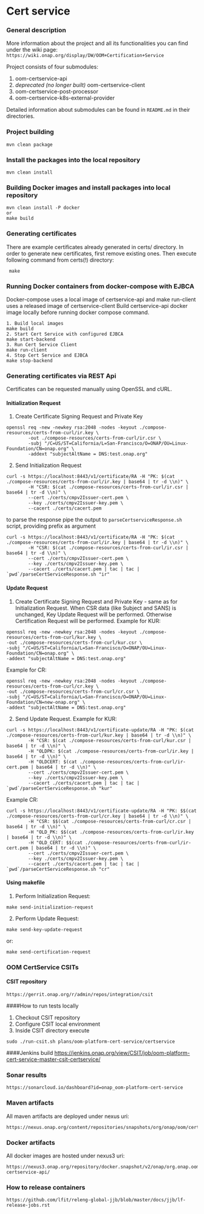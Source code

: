 # Cert service

### General description

More information about the project and all its functionalities you can find under the wiki page: 
    ```
    https://wiki.onap.org/display/DW/OOM+Certification+Service
    ``` 
  
Project consists of four submodules:
1. oom-certservice-api
2. *deprecated (no longer built)* oom-certservice-client
3. oom-certservice-post-processor
4. oom-certservice-k8s-external-provider

Detailed information about submodules can be found in ```README.md``` in their directories.

### Project building
```
mvn clean package
```

### Install the packages into the local repository
```
mvn clean install
```     
    
### Building Docker images and install packages into local repository
```
mvn clean install -P docker
or
make build
```   

### Generating certificates
There are example certificates already generated in certs/ directory.
In order to generate new certificates, first remove existing ones.
Then execute following command from certs(!) directory:
```
 make
```

### Running Docker containers from docker-compose with EJBCA
Docker-compose uses a local image of certservice-api and make run-client uses a released image of certservice-client
Build certservice-api docker image locally before running docker compose command.
```
1. Build local images
make build
2. Start Cert Service with configured EJBCA
make start-backend
3. Run Cert Service Client
make run-client
4. Stop Cert Service and EJBCA
make stop-backend
```

### Generating certificates via REST Api
Certificates can be requested manually using OpenSSL and cURL.
#### Initialization Request
1. Create Certificate Signing Request and Private Key
```
openssl req -new -newkey rsa:2048 -nodes -keyout ./compose-resources/certs-from-curl/ir.key \
	    -out ./compose-resources/certs-from-curl/ir.csr \
	    -subj "/C=US/ST=California/L=San-Francisco/O=ONAP/OU=Linux-Foundation/CN=onap.org" \
	    -addext "subjectAltName = DNS:test.onap.org"
```
2. Send Initialization Request
```
curl -s https://localhost:8443/v1/certificate/RA -H "PK: $(cat ./compose-resources/certs-from-curl/ir.key | base64 | tr -d \\n)" \
        -H "CSR: $(cat ./compose-resources/certs-from-curl/ir.csr | base64 | tr -d \\n)" \
        --cert ./certs/cmpv2Issuer-cert.pem \
        --key ./certs/cmpv2Issuer-key.pem \
        --cacert ./certs/cacert.pem
```
to parse the response pipe the output to `parseCertserviceResponse.sh` script, providing prefix as argument
```
curl -s https://localhost:8443/v1/certificate/RA -H "PK: $(cat ./compose-resources/certs-from-curl/ir.key | base64 | tr -d \\n)" \
        -H "CSR: $(cat ./compose-resources/certs-from-curl/ir.csr | base64 | tr -d \\n)" \
        --cert ./certs/cmpv2Issuer-cert.pem \
        --key ./certs/cmpv2Issuer-key.pem \
        --cacert ./certs/cacert.pem | tac | tac | `pwd`/parseCertServiceResponse.sh "ir"
```

#### Update Request
1. Create Certificate Signing Request and Private Key - same as for Initialization Request.
When CSR data (like Subject and SANS) is unchanged, Key Update Request will be performed.
Otherwise Certification Request will be performed. 
Example for KUR:
```
openssl req -new -newkey rsa:2048 -nodes -keyout ./compose-resources/certs-from-curl/kur.key \
-out ./compose-resources/certs-from-curl/kur.csr \
-subj "/C=US/ST=California/L=San-Francisco/O=ONAP/OU=Linux-Foundation/CN=onap.org" \
-addext "subjectAltName = DNS:test.onap.org"
```
Example for CR:
```
openssl req -new -newkey rsa:2048 -nodes -keyout ./compose-resources/certs-from-curl/cr.key \
-out ./compose-resources/certs-from-curl/cr.csr \
-subj "/C=US/ST=California/L=San-Francisco/O=ONAP/OU=Linux-Foundation/CN=new-onap.org" \
-addext "subjectAltName = DNS:test.onap.org"
```
2. Send Update Request.
Example for KUR:
```
curl -s https://localhost:8443/v1/certificate-update/RA -H "PK: $(cat ./compose-resources/certs-from-curl/kur.key | base64 | tr -d \\n)" \
	    -H "CSR: $(cat ./compose-resources/certs-from-curl/kur.csr | base64 | tr -d \\n)" \
	    -H "OLDPK: $(cat ./compose-resources/certs-from-curl/ir.key | base64 | tr -d \\n)" \
	    -H "OLDCERT: $(cat ./compose-resources/certs-from-curl/ir-cert.pem | base64 | tr -d \\n)" \
	    --cert ./certs/cmpv2Issuer-cert.pem \
	    --key ./certs/cmpv2Issuer-key.pem \
	    --cacert ./certs/cacert.pem | tac | tac | `pwd`/parseCertServiceResponse.sh "kur"
```
Example CR:
```
curl -s https://localhost:8443/v1/certificate-update/RA -H "PK: $$(cat ./compose-resources/certs-from-curl/cr.key | base64 | tr -d \\n)" \
	    -H "CSR: $$(cat ./compose-resources/certs-from-curl/cr.csr | base64 | tr -d \\n)" \
	    -H "OLD_PK: $$(cat ./compose-resources/certs-from-curl/ir.key | base64 | tr -d \\n)" \
	    -H "OLD_CERT: $$(cat ./compose-resources/certs-from-curl/ir-cert.pem | base64 | tr -d \\n)" \
	    --cert ./certs/cmpv2Issuer-cert.pem \
	    --key ./certs/cmpv2Issuer-key.pem \
	    --cacert ./certs/cacert.pem | tac | tac | `pwd`/parseCertServiceResponse.sh "cr"
```

#### Using makefile
1. Perform Initialization Request:
```
make send-initialization-request
```
2. Perform Update Request:
```
make send-key-update-request
```
or:
```
make send-certification-request
```

### OOM CertService CSITs
#### CSIT repository
```
https://gerrit.onap.org/r/admin/repos/integration/csit
```

####How to run tests locally
1. Checkout CSIT repository
2. Configure CSIT local environment
3. Inside CSIT directory execute
```
sudo ./run-csit.sh plans/oom-platform-cert-service/certservice
```

####Jenkins build
https://jenkins.onap.org/view/CSIT/job/oom-platform-cert-service-master-csit-certservice/

### Sonar results
```     
https://sonarcloud.io/dashboard?id=onap_oom-platform-cert-service
```
    
### Maven artifacts
All maven artifacts are deployed under nexus uri:
```
https://nexus.onap.org/content/repositories/snapshots/org/onap/oom/certservice/
```
        
### Docker artifacts
All docker images are hosted under nexus3 uri:
```
https://nexus3.onap.org/repository/docker.snapshot/v2/onap/org.onap.oom.certservice.oom-certservice-api/
```

### How to release containers
```
https://github.com/lfit/releng-global-jjb/blob/master/docs/jjb/lf-release-jobs.rst
```
